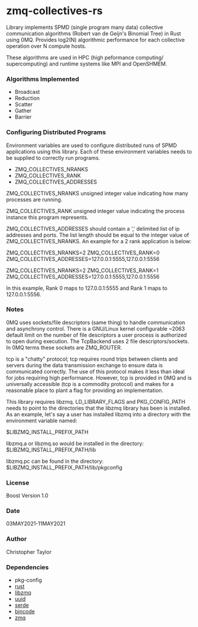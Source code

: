 <!-- Copyright (c) 2021 Christopher Taylor                                          -->
<!--                                                                                -->
<!--   Distributed under the Boost Software License, Version 1.0. (See accompanying -->
<!--   file LICENSE_1_0.txt or copy at http://www.boost.org/LICENSE_1_0.txt)        -->

# zmq-collectives-rs

Library implements SPMD (single program many data) collective
communication algorithms (Robert van de Geijn's Binomial Tree)
in Rust using 0MQ. Provides log2(N) algorithmic performance
for each collective operation over N compute hosts.

These algorithms are used in HPC (high peformance computing/
supercomputing) and runtime systems like MPI and OpenSHMEM.

### Algorithms Implemented

* Broadcast
* Reduction
* Scatter
* Gather
* Barrier

### Configuring Distributed Programs

Environment variables are used to configure distributed
runs of SPMD applications using this library. Each of
these environment variables needs to be supplied to
correctly run programs.

* ZMQ_COLLECTIVES_NRANKS
* ZMQ_COLLECTIVES_RANK
* ZMQ_COLLECTIVES_ADDRESSES

ZMQ_COLLECTIVES_NRANKS unsigned integer value indicating
how many processes are running.

ZMQ_COLLECTIVES_RANK unsigned integer value indicating
the process instance this program represents.

ZMQ_COLLECTIVES_ADDRESSES should contain a ',' delimited
list of ip addresses and ports. The list length should be
equal to the integer value of ZMQ_COLLECTIVES_NRANKS. An
example for a 2 rank application is below:

ZMQ_COLLECTIVES_NRANKS=2 ZMQ_COLLECTIVES_RANK=0
ZMQ_COLLECTIVES_ADDRESSES=127.0.0.1:5555,127.0.0.1:5556

ZMQ_COLLECTIVES_NRANKS=2 ZMQ_COLLECTIVES_RANK=1
ZMQ_COLLECTIVES_ADDRESSES=127.0.0.1:5555,127.0.0.1:5556

In this example, Rank 0 maps to 127.0.0.1:5555 and Rank 1
maps to 127.0.0.1:5556.

### Notes

0MQ uses sockets/file descriptors (same thing) to
handle communication and asynchrony control. There
is a GNU/Linux kernel configurable ~2063 default
limit on the number of file descriptors a user
process is authorized to open during execution. The
TcpBackend uses 2 file descriptors/sockets. In 0MQ
terms these sockets are ZMQ_ROUTER.

tcp is a "chatty" protocol; tcp requires round trips
between clients and servers during the data transmission
exchange to ensure data is communicated correctly. The
use of this protocol makes it less than ideal for jobs
requiring high performance. However, tcp is provided in
0MQ and is universally accessible (tcp is a commodity
protocol) and makes for a reasonable place to plant a
flag for providing an implementation.

This library requires libzmq. LD_LIBRARY_FLAGS and
PKG_CONFIG_PATH needs to point to the directories that
the libzmq library has been is installed. As an example,
let's say a user has installed libzmq into a directory
with the environment variable named:

$LIBZMQ_INSTALL_PREFIX_PATH 

libzmq.a or libzmq.so would be installed in the directory:
    $LIBZMQ_INSTALL_PREFIX_PATH/lib

libzmq.pc can be found in the directory:
    $LIBZMQ_INSTALL_PREFIX_PATH/lib/pkgconfig

### License

Boost Version 1.0

### Date

03MAY2021-11MAY2021

### Author

Christopher Taylor

### Dependencies

* pkg-config
* [rust](https://www.rust-lang.org/)
* [libzmq](https://github.com/zeromq/libzmq)
* [uuid](https://github.com/uuid-rs/uuid)
* [serde](https://github.com/serde-rs/serde)
* [bincode](https://github.com/bincode-org/bincode)
* [zmq](https://github.com/erickt/rust-zmq)
